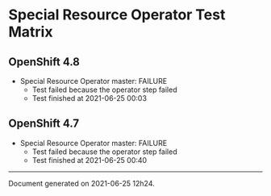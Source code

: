 
Special Resource Operator Test Matrix
=====================================

OpenShift 4.8
-------------

* Special Resource Operator master: FAILURE
  - Test failed because the operator step failed
  - Test finished at 2021-06-25 00:03

OpenShift 4.7
-------------

* Special Resource Operator master: FAILURE
  - Test failed because the operator step failed
  - Test finished at 2021-06-25 00:40


---
Document generated on 2021-06-25 12h24.
